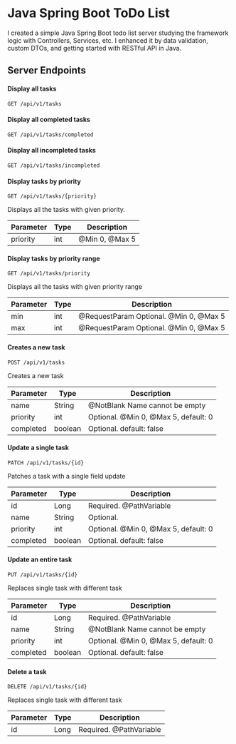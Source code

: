# Java Spring Boot ToDo List
I created a simple Java Spring Boot todo list server studying the framework logic with Controllers, Services, etc. I enhanced it by data validation, custom DTOs, and getting started with RESTful API in Java. 

## Server Endpoints

#### Display all tasks
```http
GET /api/v1/tasks
```

#### Display all completed tasks
```http
GET /api/v1/tasks/completed
```

#### Display all incompleted tasks
```http
GET /api/v1/tasks/incompleted
```

#### Display tasks by priority
```http
GET /api/v1/tasks/{priority}
```
Displays all the tasks with given priority.

| Parameter	 | Type | Description |
| -----------| ----| -------- |
| priority |	int |	@Min 0, @Max 5 |

#### Display tasks by priority range
```http
GET /api/v1/tasks/priority
```
Displays all the tasks with given priority range

| Parameter	 | Type | Description                             |
|----------| ----|-----------------------------------------|
| min |	int | 	@RequestParam Optional. @Min 0, @Max 5 |
| max |	int | 	@RequestParam Optional. @Min 0, @Max 5 |

#### Creates a new task
```http
POST /api/v1/tasks
```
Creates a new task

| Parameter	 | Type | Description |
| -----------| ----| -------- |
| name |	String	| @NotBlank Name cannot be empty |
| priority |	int |	Optional. @Min 0, @Max 5, default: 0 |
| completed	|boolean	| Optional. default: false |

#### Update a single task
```http
PATCH /api/v1/tasks/{id}
```
Patches a task with a single field update

| Parameter	 | Type | Description |
| -----------| ----| -------- |
| id |	Long	| Required. @PathVariable |
| name |	String	| Optional. |
| priority |	int |	Optional. @Min 0, @Max 5, default: 0 |
| completed	|boolean	| Optional. default: false |

#### Update an entire task
```http
PUT /api/v1/tasks/{id}
```
Replaces single task with different task

| Parameter	 | Type | Description |
| -----------| ----| -------- |
| id |	Long	| Required. @PathVariable |
| name |	String	| @NotBlank Name cannot be empty |
| priority |	int |	Optional. @Min 0, @Max 5, default: 0 |
| completed	|boolean	| Optional. default: false |

#### Delete a task
```http
DELETE /api/v1/tasks/{id}
```
Replaces single task with different task

| Parameter	 | Type | Description |
| -----------| ----| -------- |
| id |	Long	| Required. @PathVariable |
